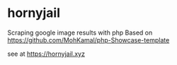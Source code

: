 # hornyjail
Scraping google image results with php
Based on https://github.com/MohKamal/php-Showcase-template

see at https://hornyjail.xyz